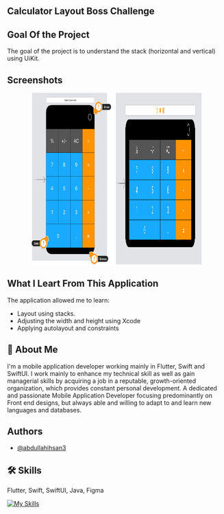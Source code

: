 ## Calculator Layout Boss Challenge

## Goal Of the Project

The goal of the project is to understand the stack (horizontal and vertical) using UiKit. 

##  Screenshots
<p align="center">
<img src="Documentation/Portrait.png" width="200" height="400" />
<img src="Documentation/Landscape.png" width="200" height="400" />
</p>

## What I Leart From This Application

The application allowed me to learn:
  * Layout using stacks.
  * Adjusting the width and height using Xcode
  * Applying autolayout and constraints

## 🚀 About Me
I'm a mobile application developer working mainly in Flutter, Swift and SwiftUI. I work mainly to enhance my technical skill as well as gain managerial skills by acquiring a job in a reputable, growth-oriented organization, which provides constant personal development. A dedicated and passionate Mobile Application Developer focusing predominantly on Front end designs, but always able and willing to adapt to and learn new languages and databases.

## Authors

- [@abdullahihsan3](https://www.github.com/abdullahihsan3)

## 🛠 Skills
Flutter, Swift, SwiftUI, Java, Figma

[![My Skills](https://skills.thijs.gg/icons?i=flutter,dart,swift,java,mongodb)](https://skills.thijs.gg)
